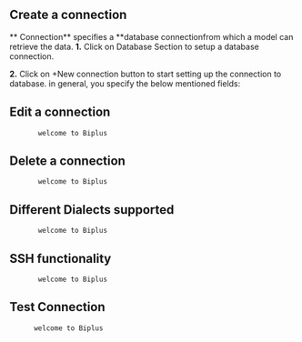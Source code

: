 ## Create  a connection 

** Connection** specifies a **database connectionfrom which a model can retrieve the data. 
**1.** Click on Database Section to setup a database connection.

**2.** Click on +New connection button to start setting up the connection to database. in general, you specify the below mentioned fields:
## Edit a connection

           welcome to Biplus

## Delete a connection

           welcome to Biplus

## Different Dialects supported

           welcome to Biplus

## SSH functionality

           welcome to Biplus

## Test Connection

          welcome to Biplus
<!--stackedit_data:
eyJoaXN0b3J5IjpbMTgxNTMwMzIxOSwyMDUzMjc1MzE0LC0xNz
UwMjg3NjUzXX0=
-->